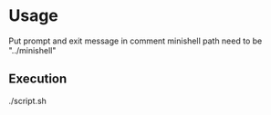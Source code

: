 # Usage

Put prompt and exit message in comment
minishell path need to be "../minishell"

## Execution
 ./script.sh
